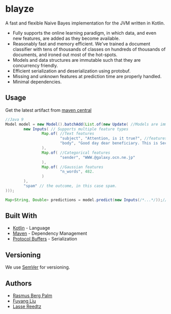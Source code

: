 # blayze

A fast and flexible Naive Bayes implementation for the JVM written in Kotlin.

 * Fully supports the online learning paradigm, in which data, and even new features, are added as they become available.
 * Reasonably fast and memory efficient. We've trained a document classifier with tens of thousands of classes on hundreds of thousands of documents, and ironed out most of the hot-spots.
 * Models and data structures are immutable such that they are concurrency friendly.
 * Efficient serialization and deserialization using protobuf.
 * Missing and unknown features at prediction time are properly handled.
 * Minimal dependencies.
  
## Usage

Get the latest artifact from [maven central](https://search.maven.org/#search%7Cga%7C1%7Cg%3A%22com.tradeshift%22%20a%3A%22blayze%22) 

````java
//Java 9
Model model = new Model().batchAdd(List.of(new Update( //Models are immutable
        new Inputs( // Supports multiple feature types
                Map.of( //Text features
                        "subject", "Attention, is it true?", //features are named.
                        "body", "Good day dear beneficiary. This is Secretary to president of Benin republic is writing this email ..." // multiple features of the same type have different names
                ),
                Map.of( //Categorical features
                        "sender", "WWW.@galaxy.ocn.ne.jp"
                ),
                Map.of( //Gaussian features
                        "n_words", 482.
                )
        ),
        "spam" // the outcome, in this case spam.
)));

Map<String, Double> predictions = model.predict(new Inputs(/*...*/));// e.g. {"spam": 0.624, "ham": 0.376}
````

## Built With
 * [Kotlin](https://kotlinlang.org/) - Language
 * [Maven](https://maven.apache.org/) - Dependency Management
 * [Protocol Buffers](https://developers.google.com/protocol-buffers/) - Serialization
 
## Versioning

We use [SemVer](http://semver.org/) for versioning.

## Authors

 * [Rasmus Berg Palm](https://github.com/rasmusbergpalm)
 * [Fuyang Liu](https://github.com/liufuyang)
 * [Lasse Reedtz](https://github.com/lre)
